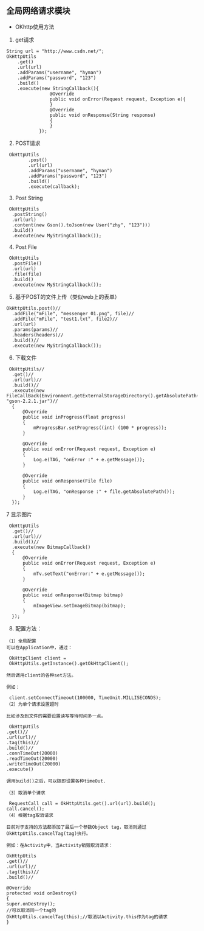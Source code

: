 ## 全局网络请求模块

* OKhttp使用方法

1.   get请求

    String url = "http://www.csdn.net/";
    OkHttpUtils
        .get()
        .url(url)
        .addParams("username", "hyman")
        .addParams("password", "123")
        .build()
        .execute(new StringCallback(){
                    @Override
                    public void onError(Request request, Exception e){
                    }
                    @Override
                    public void onResponse(String response)
                    {
                    }
                });

 
              
2.    POST请求
       
     OkHttpUtils
            .post()
            .url(url)
            .addParams("username", "hyman")
            .addParams("password", "123")
            .build()
            .execute(callback);    
                
3.    Post String
  
     OkHttpUtils
      .postString()
      .url(url)
      .content(new Gson().toJson(new User("zhy", "123")))
      .build()
      .execute(new MyStringCallback()); 
      
      
4.    Post File
  
     OkHttpUtils
      .postFile()
      .url(url)
      .file(file)
      .build()
      .execute(new MyStringCallback());    
        
        
5.   基于POST的文件上传（类似web上的表单）
  
    OkHttpUtils.post()//
      .addFile("mFile", "messenger_01.png", file)//
      .addFile("mFile", "test1.txt", file2)//
      .url(url)
      .params(params)//
      .headers(headers)//
      .build()//
      .execute(new MyStringCallback());  
            
6.    下载文件
  
     OkHttpUtils//
      .get()//
      .url(url)//
      .build()//
      .execute(new FileCallBack(Environment.getExternalStorageDirectory().getAbsolutePath(), "gson-2.2.1.jar")//
      {
          @Override
          public void inProgress(float progress)
          {
              mProgressBar.setProgress((int) (100 * progress));
          }
  
          @Override
          public void onError(Request request, Exception e)
          {
              Log.e(TAG, "onError :" + e.getMessage());
          }
  
          @Override
          public void onResponse(File file)
          {
              Log.e(TAG, "onResponse :" + file.getAbsolutePath());
          }
      });    
              
7    显示图片
  
     OkHttpUtils
      .get()//
      .url(url)//
      .build()//
      .execute(new BitmapCallback()
      {
          @Override
          public void onError(Request request, Exception e)
          {
              mTv.setText("onError:" + e.getMessage());
          }
  
          @Override
          public void onResponse(Bitmap bitmap)
          {
              mImageView.setImageBitmap(bitmap);
          }
      });
      
8.   配置方法：

    （1）全局配置
    可以在Application中，通过：

     OkHttpClient client = 
     OkHttpUtils.getInstance().getOkHttpClient();

    然后调用client的各种set方法。

    例如：

     client.setConnectTimeout(100000, TimeUnit.MILLISECONDS);
    （2）为单个请求设置超时

    比如涉及到文件的需要设置读写等待时间多一点。

     OkHttpUtils
    .get()//
    .url(url)//
    .tag(this)//
    .build()//
    .connTimeOut(20000)
    .readTimeOut(20000)
    .writeTimeOut(20000)
    .execute()

    调用build()之后，可以随即设置各种timeOut.

    （3）取消单个请求

     RequestCall call = OkHttpUtils.get().url(url).build();
    call.cancel();
    （4）根据tag取消请求

    目前对于支持的方法都添加了最后一个参数Object tag，取消则通过OkHttpUtils.cancelTag(tag)执行。

    例如：在Activity中，当Activity销毁取消请求：

    OkHttpUtils
    .get()//
    .url(url)//
    .tag(this)//
    .build()//

    @Override
    protected void onDestroy()
    {
    super.onDestroy();
    //可以取消同一个tag的
    OkHttpUtils.cancelTag(this);//取消以Activity.this作为tag的请求
    }